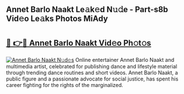 ## Annet Barlo Naakt Le𝚊k𝚎d N𝚞𝚍e - Part-s8b Vid𝚎o Le𝚊ks Photos MiAdy

# <h2><a href="http://fb6hrb.evod.top/?m=Annet+Barlo+Naakt">🔗 👉🔴 Annet Barlo Naakt Vid𝚎o Ph𝚘t𝚘s</a></h2>

[![Annet Barlo Naakt N𝚞d𝚎s](https://i.imgur.com/8V9OHl7.gif)](http://fb6hrb.evod.top/?m=Annet+Barlo+Naakt)
Online entertainer Annet Barlo Naakt and multimedia artist, celebrated for publishing dance and lifestyle material through trending dance routines and short videos. Annet Barlo Naakt, a public figure and a passionate advocate for social justice, has spent his career fighting for the rights of the marginalized. 
